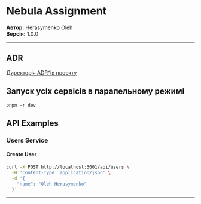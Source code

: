 # Nebula Assignment

**Автор:** Herasymenko Oleh  
**Версія:** 1.0.0

---

## ADR

[Директорія ADR^ів проєкту](./adr)


## Запуск усіх сервісів в паралельному режимі
```
pnpm -r dev
```


## API Examples

### Users Service

#### Create User
```bash
curl -X POST http://localhost:3001/api/users \
  -H 'Content-Type: application/json' \
  -d '{
    "name": "Oleh Herasymenko"
  }'
```

---